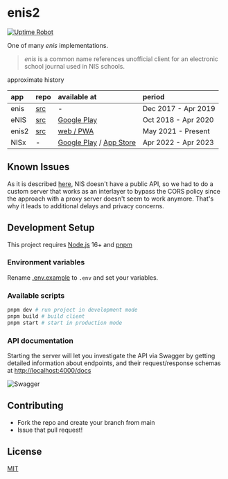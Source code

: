 # enis2

[![Uptime Robot](https://img.shields.io/uptimerobot/status/m788722189-0972bdac9b2e03392769f154?label=server)](https://stats.uptimerobot.com/kXD0runRnw/788722189)

One of many _enis_ implementations.

> _enis_ is a common name references unofficial client for an electronic school journal used in NIS schools.

approximate history

| app   | repo                                          | available at                                                                                                                                 | period            |
| :---- | :-------------------------------------------- | :------------------------------------------------------------------------------------------------------------------------------------------- | :---------------- |
| enis  | [src](https://github.com/superhooman/enis)    | -                                                                                                                                            | Dec 2017 - Apr 2019 |
| eNIS  | [src](https://github.com/kekland/enis-app.v3) | [Google Play](https://play.google.com/store/apps/details?id=com.kekland.enis)                                                                | Oct 2018 - Apr 2020 |
| enis2 | [src](https://github.com/anyrange/enis2)      | [web / PWA](https://enis2.space/)                                                                                                            | May 2021 - Present    |
| NISx  | -                                             | [Google Play](https://play.google.com/store/apps/details?id=com.release.nisx) / [App Store](https://apps.apple.com/us/app/nisx/id1621943978) | Apr 2022 - Apr 2023    |

## Known Issues

As it is described [here](https://github.com/superhooman/enis-proxy), NIS doesn't have a public API, so we had to do a custom server that works as an interlayer to bypass the CORS policy since the approach with a proxy server doesn't seem to work anymore. That's why it leads to additional delays and privacy concerns.

## Development Setup

This project requires [Node.js](https://nodejs.org/en/download/current/) 16+ and [pnpm](https://pnpm.io/)

### Environment variables

Rename [.env.example](/.env.example) to `.env` and set your variables.

### Available scripts

```bash
pnpm dev # run project in development mode
pnpm build # build client
pnpm start # start in production mode
```

### API documentation

Starting the server will let you investigate the API via Swagger by getting detailed information about endpoints, and their request/response schemas at [http://localhost:4000/docs](http://localhost:4000/docs)

![Swagger](https://i.imgur.com/pPxuhW9.png)

## Contributing

- Fork the repo and create your branch from main
- Issue that pull request!

## License

[MIT](/LICENSE)

